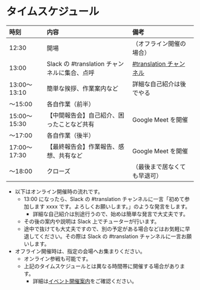 # タイムスケジュール

|時刻|内容|備考|
|:---|:---|:---|
|12:30|開場|（オフライン開催の場合）|
|13:00|Slack の #translation チャンネルに集合、点呼|[#translation チャンネル](https://app.slack.com/client/T578ZUDLM/C5N6SFQMP)|
|13:00〜13:10|簡単な挨拶、作業案内など|詳細な自己紹介は後でやる|
|〜15:00|各自作業（前半）||
|15:00〜15:30|【中間報告会】自己紹介、困ったことなど共有|Google Meet を開催|
|〜17:00|各自作業（後半）||
|17:00〜17:30|【最終報告会】作業報告、感想、共有など|Google Meet を開催|
|〜18:00|クローズ|（最後まで居なくても早退可）|

- 以下はオンライン開催時の流れです。
    - 13:00 になったら、Slack の #translation チャンネルに一言「初めて参加します xxxx です。よろしくお願いします。」のような発言をします。
        - 詳細な自己紹介は別途行うので、始めは簡単な発言で大丈夫です。
    - その後の案内や説明は Slack 上でチューターが行います。
    - 途中で抜けても大丈夫ですので、別の予定がある場合などはお気軽に早退してください。その際は Slack の #translation チャンネルに一言お願いします。
- オフライン開催時は、指定の会場へお集まりください。
    - オンライン参戦も可能です。
    - 上記のタイムスケジュールとは異なる時間帯に開催する場合があります。
        - 詳細は[イベント開催案内](https://mozilla.doorkeeper.jp/)をご確認ください。

